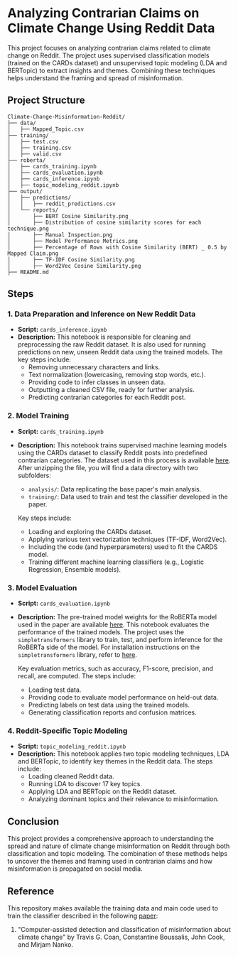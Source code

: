 # Analyzing Contrarian Claims on Climate Change Using Reddit Data

This project focuses on analyzing contrarian claims related to climate change on Reddit. The project uses supervised classification models (trained on the CARDs dataset) and unsupervised topic modeling (LDA and BERTopic) to extract insights and themes. Combining these techniques helps understand the framing and spread of misinformation.

## Project Structure

```
Climate-Change-Misinformation-Reddit/
├── data/                              
│   ├── Mapped_Topic.csv          
├── training/                          
│   ├── test.csv          
│   ├── training.csv      
│   ├── valid.csv               
├── roberta/                         
│   ├── cards_training.ipynb           
│   ├── cards_evaluation.ipynb         
│   ├── cards_inference.ipynb          
│   ├── topic_modeling_reddit.ipynb     
├── output/                             
│   ├── predictions/                   
│   │   ├── reddit_predictions.csv     
│   └── reports/                     
│       ├── BERT Cosine Similarity.png   
│       ├── Distribution of cosine similarity scores for each technique.png
│       ├── Manual Inspection.png     
│       ├── Model Performance Metrics.png       
│       ├── Percentage of Rows with Cosine Similarity (BERT) _ 0.5 by Mapped Claim.png       
│       ├── TF-IDF Cosine Similarity.png       
│       ├── Word2Vec Cosine Similarity.png        
├── README.md                        

```

## Steps

### 1. Data Preparation and Inference on New Reddit Data
   - **Script:** `cards_inference.ipynb`
   - **Description:** This notebook is responsible for cleaning and preprocessing the raw Reddit dataset. It is also used for running predictions on new, unseen Reddit data using the trained models. The key steps include:
     - Removing unnecessary characters and links.
     - Text normalization (lowercasing, removing stop words, etc.).
     - Providing code to infer classes in unseen data.
     - Outputting a cleaned CSV file, ready for further analysis.
     - Predicting contrarian categories for each Reddit post.

### 2. Model Training
   - **Script:** `cards_training.ipynb`
   - **Description:** This notebook trains supervised machine learning models using the CARDs dataset to classify Reddit posts into predefined contrarian categories. The dataset used in this process is available [here](https://drive.google.com/uc?export=download&id=14exmlYCT3-K2byYHFFrShAIYiemJQroi). After unzipping the file, you will find a data directory with two subfolders:
     - `analysis/`: Data replicating the base paper's main analysis.
     - `training/`: Data used to train and test the classifier developed in the paper.
       
      Key steps include:
      - Loading and exploring the CARDs dataset.
      - Applying various text vectorization techniques (TF-IDF, Word2Vec).
      - Including the code (and hyperparameters) used to fit the CARDS model.
      - Training different machine learning classifiers (e.g., Logistic Regression, Ensemble models).

### 3. Model Evaluation
   - **Script:** `cards_evaluation.ipynb`
   - **Description:** The pre-trained model weights for the RoBERTa model used in the paper are available [here](https://drive.google.com/uc?export=download&id=1cbASuoLNY-kJcm7hUFLTGYzblZFzxaVo). This notebook evaluates the performance of the trained models. The project uses the `simpletransformers` library to train, test, and perform inference for the RoBERTa side of the model. For installation instructions on the `simpletransformers` library, refer to [here](https://simpletransformers.ai/docs/installation/).

     Key evaluation metrics, such as accuracy, F1-score, precision, and recall, are computed. The steps include:
      - Loading test data.
      - Providing code to evaluate model performance on held-out data.
      - Predicting labels on test data using the trained models.
      - Generating classification reports and confusion matrices.

### 4. Reddit-Specific Topic Modeling
   - **Script:** `topic_modeling_reddit.ipynb`
   - **Description:** This notebook applies two topic modeling techniques, LDA and BERTopic, to identify key themes in the Reddit data. The steps include:
      - Loading cleaned Reddit data.
      - Running LDA to discover 17 key topics.
      - Applying LDA and BERTopic on the Reddit dataset.
      - Analyzing dominant topics and their relevance to misinformation.

## Conclusion

This project provides a comprehensive approach to understanding the spread and nature of climate change misinformation on Reddit through both classification and topic modeling. The combination of these methods helps to uncover the themes and framing used in contrarian claims and how misinformation is propagated on social media.

## Reference

This repository makes available the training data and main code used to train the classifier described in the following [paper](https://osf.io/preprints/socarxiv/crxfm/):
1. "Computer-assisted detection and classification of misinformation about climate change" by Travis G. Coan, Constantine Boussalis, John Cook, and Mirjam Nanko.
